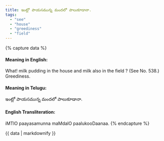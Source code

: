 ```yaml
---
title: ఇంట్లో పాయసమున్న మందలో పాలుకూడానా.
tags:
  - "see"
  - "house"
  - "greediness"
  - "field"
---
```


{% capture data %}
#### Meaning in English:
What! milk pudding in the house and milk also in the field ?
(See No. 538.)
Greediness.

#### Meaning in Telugu:
ఇంట్లో పాయసమున్న మందలో పాలుకూడానా.

#### English Transliteration:
iMTlO paayasamunna maMdalO paalukooDaanaa.
{% endcapture %}

{{ data | markdownify }}

